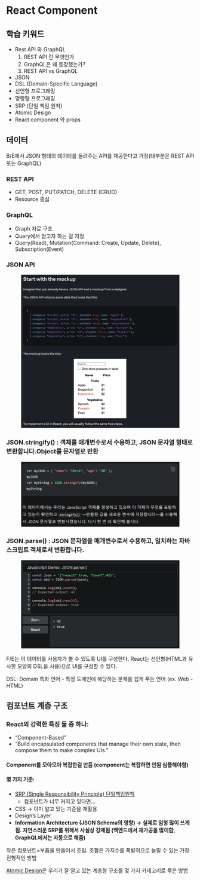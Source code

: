 # React Component

## 학습 키워드

* Rest API 와 GraphQL
  1. REST API 란 무엇인가
  2. GraphQL은 왜  등장했는가?
  3. REST API vs GraphQL
* JSON
* DSL (Domain-Specific Language)
* 선언형 프로그래밍
* 명령형 프로그래밍
* SRP (단일  책임 원칙)
* Atomic Design
* React component 와 props

## 데이터

B/E에서 JSON 형태의 데이터를 돌려주는 API를 제공한다고 가정(대부분은 REST API 또는 GraphQL)

### REST API

* GET, POST, PUT/PATCH, DELETE (CRUD)
* Resource 중심

### GraphQL

* Graph 자료 구조
* Query에서 얻고자 하는 걸 지정
* Query(Read), Mutation(Command: Create, Update, Delete), Subscription(Event)

### JSON API

<figure><img src="../.gitbook/assets/image (6) (1).png" alt=""><figcaption></figcaption></figure>

### JSON.stringify() : 객체를 매개변수로서 수용하고, JSON 문자열 형태로 변환합니다.Object를 문자열로 반환

<figure><img src="../.gitbook/assets/image (7) (1).png" alt=""><figcaption></figcaption></figure>

### JSON.parse() : JSON 문자열을 매개변수로서 수용하고, 일치하는 자바스크립트 객체로서 변환합니다.

<figure><img src="../.gitbook/assets/image (1) (2).png" alt=""><figcaption></figcaption></figure>

F/E는 이 데이터를 사용자가 볼 수 있도록 UI를 구성한다. React는 선언형(HTML과 유사한 모양의 DSL을 사용)으로 UI를 구성할 수 있다.

DSL: Domain 특화 언어 - 특정 도메인에 해당하는 문제를 쉽게 푸는 언어 (ex. Web - HTML)

## 컴포넌트 계층 구조

### React의 강력한 특징 둘 중 하나:

* “Component-Based”
* “Build encapsulated components that manage their own state, then compose them to make complex UIs.”

#### Component를 모아모아 복잡한걸 만듬 (component는 복잡하면 안됨 심플해야함)

#### 몇 가지 기준:

* [SRP (Single Responsibility Principle) 단일책임원칙](https://ko.wikipedia.org/wiki/%EB%8B%A8%EC%9D%BC\_%EC%B1%85%EC%9E%84\_%EC%9B%90%EC%B9%99)
  * 컴포넌트가 너무 커지고 있다면...
* CSS → 이미 알고 있는 기준을 재활용
* Design’s Layer
* **Information Architecture (JSON Schema의 영향) → 실제로 엄청 많이 쓰게 됨. 자연스러운 SRP를 위해서 사실상 강제됨 (백엔드에서 재가공을 많이함, GraphQL에서는 자동으로 해줌)**&#x20;

작은 컴포넌트=부품을 만들어서 조립. 조합은 가지수를 폭발적으로 늘릴 수 있는 가장 전형적인 방법

[Atomic Design](https://bradfrost.com/blog/post/atomic-web-design/)은 우리가 잘 알고 있는 계층형 구조를 몇 가지 카테고리로 묶은 방법











